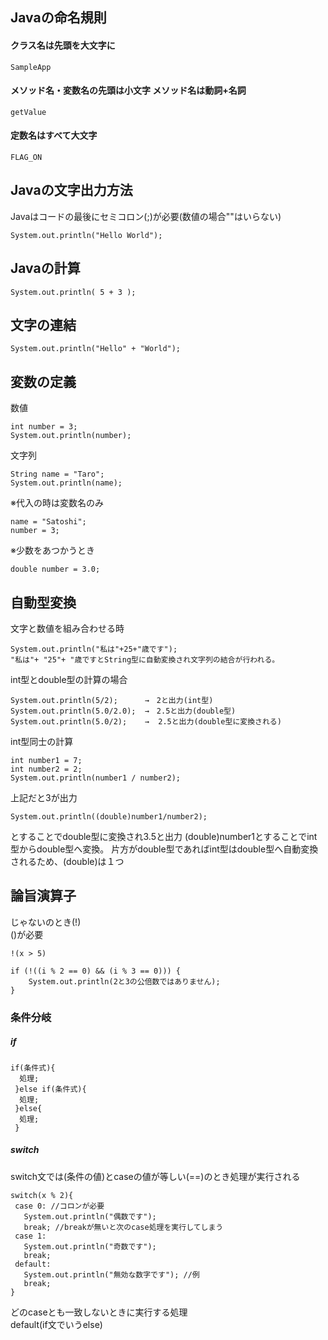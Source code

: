 ## Javaの命名規則
#### クラス名は先頭を大文字に
```
SampleApp
```
#### メソッド名・変数名の先頭は小文字  メソッド名は動詞+名詞
```
getValue
```
#### 定数名はすべて大文字
```
FLAG_ON
```

## Javaの文字出力方法
Javaはコードの最後にセミコロン(;)が必要(数値の場合""はいらない)  
```
System.out.println("Hello World"); 
```

## Javaの計算

``
System.out.println( 5 + 3 );  
``

## 文字の連結

```
System.out.println("Hello" + "World"); 
```

## 変数の定義
数値

```
int number = 3;   
System.out.println(number);
```
文字列

```
String name = "Taro";  
System.out.println(name);
```
※代入の時は変数名のみ
```
name = "Satoshi";   
number = 3;
```

※少数をあつかうとき
```
double number = 3.0;
```

## 自動型変換
文字と数値を組み合わせる時
```
System.out.println("私は"+25+"歳です");
"私は"+ "25"+ "歳ですとString型に自動変換され文字列の結合が行われる。
```

int型とdouble型の計算の場合
```
System.out.println(5/2);      →　2と出力(int型)    
System.out.println(5.0/2.0);  →　2.5と出力(double型)    
System.out.println(5.0/2);    →  2.5と出力(double型に変換される)  
```

int型同士の計算
```
int number1 = 7;
int number2 = 2;
System.out.println(number1 / number2);
```
上記だと3が出力

```
System.out.println((double)number1/number2);
```
とすることでdouble型に変換され3.5と出力
(double)number1とすることでint型からdouble型へ変換。
片方がdouble型であればint型はdouble型へ自動変換されるため、(double)は１つ


## 論旨演算子
じゃないのとき(!)  
()が必要
```
!(x > 5)

if (!((i % 2 == 0) && (i % 3 == 0))) {
	System.out.println(2と3の公倍数ではありません);
}
```

### 条件分岐
##### if 
```
if(条件式){  
  処理;
 }else if(条件式){
  処理;
 }else{  
  処理;  
 }
 ```
 
 ##### switch
 switch文では(条件の値)とcaseの値が等しい(==)のとき処理が実行される　　
 ```
 switch(x % 2){
  case 0: //コロンが必要  
    System.out.println("偶数です");
    break; //breakが無いと次のcase処理を実行してしまう
  case 1:
    System.out.println("奇数です");
    break;
  default:  
    System.out.println("無効な数字です"); //例
    break;
 }
 ```
 どのcaseとも一致しないときに実行する処理  
 default(if文でいうelse)
 
 
